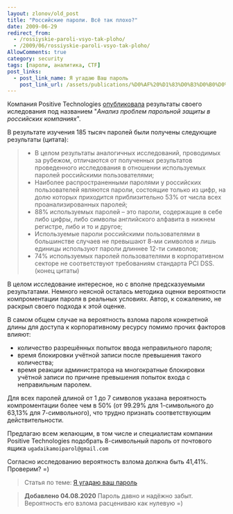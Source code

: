 ```yaml
---
layout: zlonov/old_post
title: "Российские пароли. Всё так плохо?"
date: 2009-06-29
redirect_from:
  - /rossiyskie-paroli-vsyo-tak-ploho/
  - /2009/06/rossiyskie-paroli-vsyo-tak-ploho/
AllowComments: true
category: security
tags: [пароли, аналитика, CTF]
post_links:
  - post_link_name: Я угадаю Ваш пароль
    post_link_url: /assets/publications/%D0%AF%20%D1%83%D0%B3%D0%B0%D0%B4%D0%B0%D1%8E%20%D0%92%D0%B0%D1%88%20%D0%BF%D0%B0%D1%80%D0%BE%D0%BB%D1%8C
---
```

Компания Positive Technologies [опубликовала](http://www.securitylab.ru/analytics/381943.php) результаты своего иследования под названием "_Анализ проблем парольной защиты в российских компаниях_".

В результате изучения 185 тысяч паролей были получены следующие результаты (цитата):

> - В целом результаты аналогичных исследований, проводимых за рубежом, отличаются от полученных результатов проведенного исследования в отношении используемых паролей российскими пользователями;
> - Наиболее распространенными паролями у российских пользователей являются пароли, состоящие только из цифр, на долю которых приходится приблизительно 53% от числа всех проанализированных паролей;
> - 88% используемых паролей – это пароли, содержащие в себе либо цифры, либо символы английского алфавита в нижнем регистре, либо и то и другое;
> - Используемые пароли российскими пользователями в большинстве случаев не превышают 8-ми символов и лишь единицы используют пароли длиннее 12-ти символов;
> - 74% используемых паролей пользователями в корпоративном секторе не соответствуют требованиям стандарта PCI DSS. (конец цитаты)

В целом исследование интересное, но с вполне предсказуемыми результатами. Немного неясной осталась методика оценки вероятности компроментации пароля в реальных условиях. Автор, к сожалению, не раскрыл своего подхода к этой оценке.

В самом общем случае на вероятность взлома пароля конкретной длины для доступа к корпоративному ресурсу помимо прочих факторов влияют:

- количество разрешённых попыток ввода неправильного пароля;
- время блокировки учётной записи после превышения такого количества;
- время реакции администратора на многократные блокировки учётной записи по причине превышения попыток входа с неправильным паролем.

Для всех паролей длиной от 1 до 7 символов указана вероятность компроментации более чем в 50% (от 99.29% для 1-символьного до 63,13% для 7-символьного), что трудно признать соответствующим действительности.

Предлагаю всем желающим, в том числе и специалистам компании Positive Technologies подобрать 8-символьный пароль от почтового ящика `ugadaikamoiparol@gmail.com` 

Согласно исследованию вероятность взлома должна быть 41,41%. Проверим? =)

> Статья по теме: [Я угадаю ваш пароль](/publications/#статья-я-угадаю-ваш-пароль)

> **Добавлено 04.08.2020**
> Пароль давно и надёжно забыт. Вероятность его взлома расцениваю как нулевую =)
